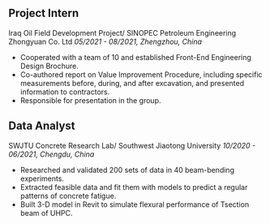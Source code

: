 ## Project Intern
Iraq Oil Field Development Project/ SINOPEC Petroleum Engineering Zhongyuan Co. Ltd
*05/2021 - 08/2021, Zhengzhou, China*
* Cooperated with a team of 10 and established Front-End Engineering Design Brochure.
* Co-authored report on Value Improvement Procedure, including specific measurements before, during, and after excavation, and presented information to contractors.
* Responsible for presentation in the group.

## Data Analyst
SWJTU Concrete Research Lab/ Southwest Jiaotong University
*10/2020 - 06/2021, Chengdu, China*
* Researched and validated 200 sets of data in 40 beam-bending experiments.
* Extracted feasible data and fit them with models to predict a regular patterns of concrete fatigue.
* Built 3-D model in Revit to simulate flexural performance of Tsection beam of UHPC.
